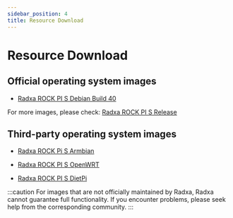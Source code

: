 ```yaml
---
sidebar_position: 4
title: Resource Download
---
```


# Resource Download

## Official operating system images

- [Radxa ROCK PI S Debian Build 40](https://github.com/radxa-build/rock-pi-s/releases/download/b40/rock-pi-s_debian_bookworm_cli_b40.img.xz)

For more images, please check: [Radxa ROCK PI S Release](https://github.com/radxa-build/rock-pi-s/releases)

## Third-party operating system images

- [Radxa ROCK Pi S Armbian](https://www.armbian.com/rockpi-s/)

- [Radxa ROCK PI S OpenWRT](https://openwrt.org/toh/hwdata/radxa/radxa_rock_pi_s)

- [Radxa ROCK PI S DietPi](https://dietpi.com/downloads/images/DietPi_ROCKPiS-ARMv8-Bookworm.img.xz)

:::caution
For images that are not officially maintained by Radxa, Radxa cannot guarantee full functionality. If you encounter problems, please seek help from the corresponding community.
:::
